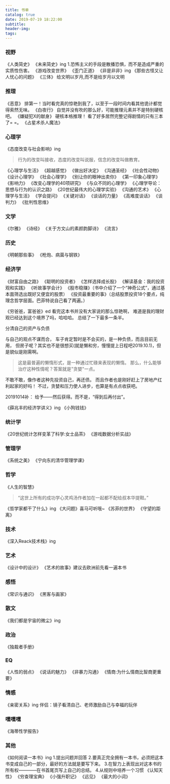 ```yaml
---
title: 书单
catalog: true
date: 2019-07-19 18:22:00
subtitle:
header-img:
tags:
---
```


### 视野
《人类简史》
《未来简史》ing
    1.恐怖主义的手段是散播恐惧，而不是造成严重的实质性伤害。
《游戏改变世界》
《歪门正道》
《非是非非》ing
《那些古怪又让人忧心的问题》
《三体》
给文明以岁月,而不是给岁月以文明

### 推理
《恶意》
排第一！当时看完真的惊艳到我了，以至于一段时间内看其他诡计都觉得索然无味。
《白夜行》
自觉并没有吹的那么好，可能推理元素并不是特别硬核吧。
《嫌疑犯X的献身》
硬核本格推理！
看了好多居然完整记得剧情的只有三本了= =。
《占星术杀人魔法》

### 心理学
《态度改变与社会影响》ing
>行为的改变叫接收，态度的改变叫说服，信念的改变叫做教育。

《心理学与生活》
《超越感觉》
《做出好决定》
《沟通圣经》
《社会性动物》
《设计心理学》
《社会心理学》
《别让你的眼神出卖你》
《第一印象心理学》
《影响力》
《改变心理学的40项研究》
《与众不同的心理学》
《心理学导论：思想与行为的认识之路》
《20世纪最伟大的心理学实验》
《沟通的艺术》
《心理学与生活》
《学会提问》
《关键对话》
《谈话的力量》
《高难度谈话》
《谈判力》
《批判性思维》

### 文学
《尔雅》
《诗经》
《关于方文山的素颜韵脚诗》
《流言》

### 历史
《明朝那些事》
《枪炮、病菌与钢铁》

### 经济学
《财富自由之路》
《聪明的投资者》
《怎样选择成长股》
《解读基金：我的投资观和实践》
《听故事学会计》
《股市稳赚》（书中介绍了一个“神奇公式”，通过基本面筛选出既好又便宜的股票）
《投资最重要的事》（总结股票投资18个要点，纯理念哲学层面。巴菲特说自己看了两遍。）

《穷爸爸，富爸爸》ed
看完这本书并没有大家说的那么惊艳啊，
难道是我的理财观已经达到这个境界了吗，哈哈哈。
总结了一下最多一条半。

分清自己的资产与负债

与自己的观点不谋而合，
车子肯定暂时是不会买的，是一种负债，而且目前无用，
但房子呢？其实也不是很想买(就是懒和穷，慢慢提上日程吧2019.10.1)，但是貌似是刚需啊。

>这是最普遍的懒惰形式，是一种通过忙碌来表现的懒惰。
>那么，什么能够治疗这种性情呢？答案就是"贪婪"一点。

不敢不敢，像作者这种先投资自己，再还债。
而且作者也是刚好赶上了房地产红利起家的好吗！
不过，贪婪和压力使人进步，也算是有点点收获吧。

20191014补：
给予——然后获得。而不是，“得到后再付出”。

《薛兆丰的经济学讲义》ing
《小狗钱钱》
<span style="display:none">
    《股市真规则》
    《巴菲特的护城河》（分成四种类型进行系统性阐述。最好和上一本结合起来读。）
</span>

### 统计学
《20世纪统计怎样变革了科学:女士品茶》
《游戏数据分析实战》

### 管理学
《系统之美》
《宁向东的清华管理学课》

### 哲学
《人生的智慧》
>“这世上所有的成功学心灵鸡汤作者加在一起都不配给叔本华提鞋。”

《哲学家都干了什么》ing
《大问题》喜马可听哦~
《苏菲的世界》
《守望的距离》

### 技术
《深入Reack技术栈》ing

### 艺术
《设计中的设计》
《艺术的故事》建议去欧洲前先看一遍本书

### 感悟
《常识与通识》
《黑客与画家》

### 散文
《我们都是宇宙的微尘》ing

### 政治
《独裁者手册》

### EQ
《人性的弱点》
《说话的魅力》
《非暴力沟通》
《情商:为什么情商比智商更重要》

### 情感
《亲密关系》ing
伴侣：镜子看清自己、老师激励自己与幸福的玩伴
<span style="display:none">
    '我们在寻觅的，是一个能够让我们觉得自己很特别，同时又能弥补我们不足之处的女孩'，女孩是否也一样呢？

</span>


### 嘿嘿嘿
《海蒂性学报告》

### 其他
《如何阅读一本书》ing
    1.提出问题并回答
    2.要真正完全拥有一本书，必须把这本书变成自己的一部分，最好的方法就是要写下来。
    3.在智力上表现出对这本书的所有权————在书首尾页写上自己的总结。
    4.从规则中培养一个习惯
《认知天性》
《穷查理宝典》
《小强升职记》
《远见》
《最大的小词》
